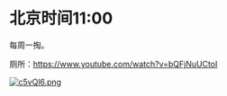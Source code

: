 # 北京时间11:00

每周一掏。

厕所：https://www.youtube.com/watch?v=bQFjNuUCtoI

[![c5vQl6.png](https://z3.ax1x.com/2021/04/18/c5vQl6.png)](https://imgtu.com/i/c5vQl6)